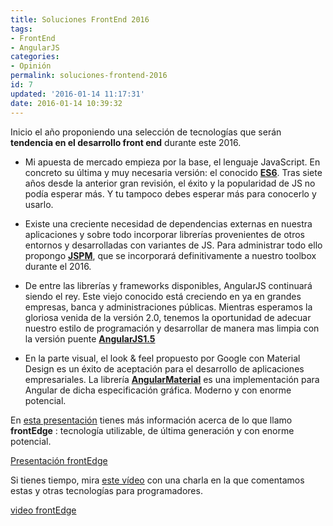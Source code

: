 ```yaml
---
title: Soluciones FrontEnd 2016
tags: 
- FrontEnd
- AngularJS
categories:
- Opinión
permalink: soluciones-frontend-2016
id: 7
updated: '2016-01-14 11:17:31'
date: 2016-01-14 10:39:32
---
```


Inicio el año proponiendo una selección de tecnologías que serán **tendencia en el desarrollo front end** durante este 2016.

* Mi apuesta de mercado empieza por la base, el lenguaje JavaScript. En concreto su última y muy necesaria versión: el conocido **[ES6](http://es6-features.org/#Constants)**. Tras siete años desde la anterior gran revisión, el éxito y la popularidad de JS no podía esperar más. Y tu tampoco debes esperar más para conocerlo y usarlo.

* Existe una creciente necesidad de dependencias externas en nuestra aplicaciones y sobre todo incorporar librerías provenientes de otros entornos y desarrolladas con variantes de JS. Para administrar todo ello propongo **[JSPM](http://jspm.io/)**, que se incorporará definitivamente a nuestro toolbox durante el 2016.

* De entre las librerías y frameworks disponibles, AngularJS continuará siendo el rey. Este viejo conocido está creciendo en ya en grandes empresas, banca y administraciones públicas. Mientras esperamos la gloriosa venida de la versión 2.0, tenemos la oportunidad de  adecuar nuestro estilo de programación y desarrollar de manera mas limpia con la versión puente **[AngularJS1.5](https://www.angularjs.org/)**

* En la parte visual, el look & feel propuesto por Google con Material Design es un éxito de aceptación para el desarrollo de aplicaciones empresariales. La librería **[AngularMaterial](https://material.angularjs.org/latest/)** es una implementación para Angular de dicha especificación gráfica. Moderno y con enorme potencial.

En [esta presentación](https://docs.google.com/presentation/d/1ah0w0oW-urVn3rQbX5su2ZydFSyxyw4TIaeq2fCdR1Y/edit?usp=sharing) tienes más información acerca de lo que llamo **frontEdge** : tecnología utilizable, de última generación y con enorme potencial. 

[Presentación frontEdge](https://docs.google.com/presentation/d/1ah0w0oW-urVn3rQbX5su2ZydFSyxyw4TIaeq2fCdR1Y/edit?usp=sharing)

Si tienes tiempo, mira [este vídeo](https://www.youtube.com/watch?v=vJZb_rs2vvU) con una charla en la que comentamos estas y otras tecnologías para programadores.

[video frontEdge](https://www.youtube.com/watch?v=vJZb_rs2vvU)